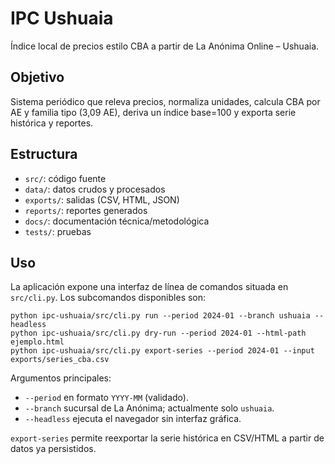 # IPC Ushuaia

Índice local de precios estilo CBA a partir de La Anónima Online – Ushuaia.

## Objetivo
Sistema periódico que releva precios, normaliza unidades, calcula CBA por AE y familia tipo (3,09 AE), deriva un índice base=100 y exporta serie histórica y reportes.

## Estructura
- `src/`: código fuente
- `data/`: datos crudos y procesados
- `exports/`: salidas (CSV, HTML, JSON)
- `reports/`: reportes generados
- `docs/`: documentación técnica/metodológica
- `tests/`: pruebas

## Uso
La aplicación expone una interfaz de línea de comandos situada en
`src/cli.py`.  Los subcomandos disponibles son:

```
python ipc-ushuaia/src/cli.py run --period 2024-01 --branch ushuaia --headless
python ipc-ushuaia/src/cli.py dry-run --period 2024-01 --html-path ejemplo.html
python ipc-ushuaia/src/cli.py export-series --period 2024-01 --input exports/series_cba.csv
```

Argumentos principales:

- `--period` en formato `YYYY-MM` (validado).
- `--branch` sucursal de La Anónima; actualmente solo `ushuaia`.
- `--headless` ejecuta el navegador sin interfaz gráfica.

`export-series` permite reexportar la serie histórica en CSV/HTML a partir de
datos ya persistidos.
